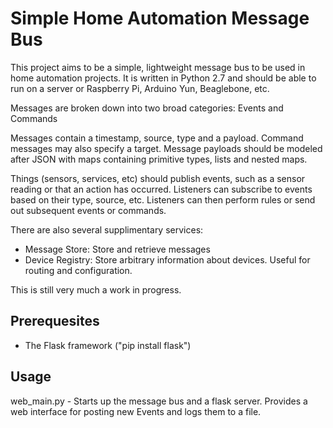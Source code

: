 Simple Home Automation Message Bus
==================================

This project aims to be a simple, lightweight message bus to be used
in home automation projects. It is written in Python 2.7 and should
be able to run on a server or Raspberry Pi, Arduino Yun, Beaglebone, etc.

Messages are broken down into two broad categories: Events and Commands

Messages contain a timestamp, source, type and a payload. Command messages may
also specify a target. Message payloads should be modeled after JSON with
maps containing primitive types, lists and nested maps.

Things (sensors, services, etc) should publish events, such as a sensor reading
or that an action has occurred. Listeners can subscribe to events based on their
type, source, etc. Listeners can then perform rules or send out subsequent
events or commands.

There are also several supplimentary services:

- Message Store: Store and retrieve messages
- Device Registry: Store arbitrary information about devices. Useful for
routing and configuration.

This is still very much a work in progress.

Prerequesites
-----------

- The Flask framework ("pip install flask")

Usage
-----

web_main.py - Starts up the message bus and a flask server. Provides a web
interface for posting new Events and logs them to a file.